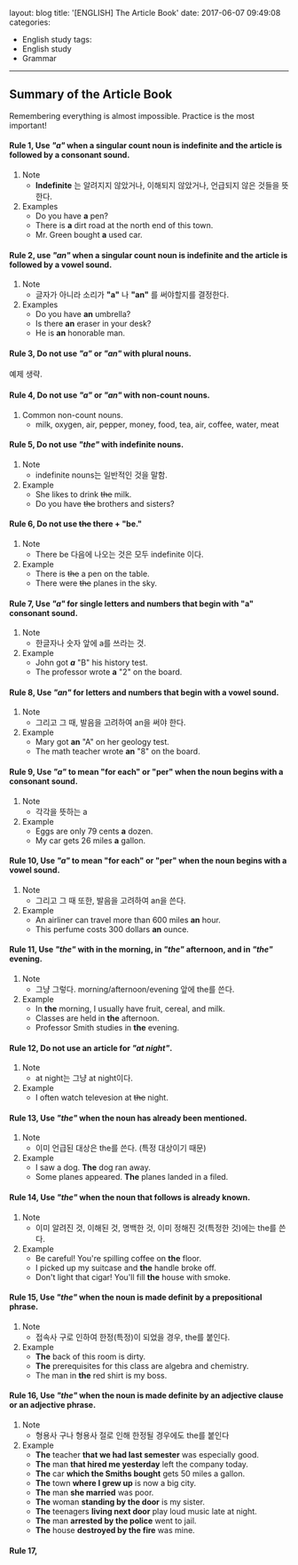 layout: blog
title: '[ENGLISH] The Article Book'
date: 2017-06-07 09:49:08
categories: 
- English study
tags:
- English study
- Grammar
---

## Summary of the Article Book

Remembering everything is almost impossible. Practice is the most important!

#### Rule 1, Use ***"a"*** when a singular count noun is indefinite and the article is followed by a consonant sound.

1. Note
    - **Indefinite** 는 알려지지 않았거나, 이해되지 않았거나, 언급되지 않은 것들을 뜻한다. 
2. Examples
    - Do you have **a** pen?
    - There is **a** dirt road at the north end of this town.
    - Mr. Green bought **a** used car.


#### Rule 2, use ***"an"*** when a singular count noun is indefinite and the article is followed by a vowel sound.
1. Note
    - 글자가 아니라 소리가 **"a"** 나 **"an"** 를 써야할지를 결정한다.
2. Examples
    - Do you have **an** umbrella?
    - Is there **an** eraser in your desk?
    - He is **an** honorable man.

#### Rule 3, Do not use ***"a"*** or ***"an"*** with plural nouns.
예제 생략.

#### Rule 4, Do not use ***"a"*** or ***"an"*** with non-count nouns.
1. Common non-count nouns.
    - milk, oxygen, air, pepper, money, food, tea, air, coffee, water, meat
    
#### Rule 5, Do not use ***"the"*** with indefinite nouns.
1. Note
    - indefinite nouns는 일반적인 것을 말함.
2. Example
    - She likes to drink ~~the~~ milk.
    - Do you have ~~the~~ brothers and sisters?

#### Rule 6, Do not use ~~the~~ there + "be."
1. Note
    - There be 다음에 나오는 것은 모두 indefinite 이다.
2. Example
    - There is ~~the~~ a pen on the table.
    - There were ~~the~~ planes in the sky.

#### Rule 7, Use ***"a"*** for single letters and numbers that begin with **"a"** consonant sound.

1. Note 
    - 한글자나 숫자 앞에 a를 쓰라는 것.
2. Example
    - John got ***a*** "B" his history test.
    - The professor wrote **a** "2" on the board.
    
#### Rule 8, Use ***"an"*** for letters and numbers that begin with a vowel sound.

1. Note
    - 그리고 그 때, 발음을 고려하여 an을 써야 한다.
2. Example
    - Mary got **an** "A" on her geology test.
    - The math teacher wrote **an** "8" on the board.
        
#### Rule 9, Use ***"a"*** to mean "for each" or "per" when the noun begins with a consonant sound.

1. Note 
    - 각각을 뜻하는 a
2. Example
    - Eggs are only 79 cents **a** dozen.
    - My car gets 26 miles **a** gallon.

#### Rule 10, Use ***"a"*** to mean "for each" or "per" when the noun begins with a vowel sound.

1. Note
    - 그리고 그 때 또한, 발음을 고려하여 an을 쓴다.
2. Example
    - An airliner can travel more than 600 miles **an** hour.
    - This perfume costs 300 dollars **an** ounce.
    
#### Rule 11, Use ***"the"*** with in the morning, in ***"the"*** afternoon, and in ***"the"*** evening.

1. Note
    - 그냥 그렇다. morning/afternoon/evening 앞에 the를 쓴다.
2. Example
    - In **the** morning, I usually have fruit, cereal, and milk.
    - Classes are held in **the** afternoon.
    - Professor Smith studies in **the** evening.
    
#### Rule 12, Do not use an article for ***"at night"***.
1. Note
    - at night는 그냥 at night이다.
2. Example
    - I often watch televesion at ~~the~~ night.
    
    
#### Rule 13, Use ***"the"*** when the noun has already been mentioned.
1. Note
    - 이미 언급된 대상은 the를 쓴다. (특정 대상이기 때문)
2. Example
    - I saw a dog. **The** dog ran away.
    - Some planes appeared. **The** planes landed in a filed.
    
#### Rule 14, Use ***"the"*** when the noun that follows is already known.
1. Note
    - 이미 알려진 것, 이해된 것, 명백한 것, 이미 정해진 것(특정한 것)에는 the를 쓴다.
2. Example
    - Be careful! You're spilling coffee on **the** floor.
    - I picked up my suitcase and **the** handle broke off.
    - Don't light that cigar! You'll fill **the** house with smoke.
    
#### Rule 15, Use ***"the"*** when the noun is made definit by a prepositional phrase.
1. Note
    - 접속사 구로 인하여 한정(특정)이 되었을 경우, the를 붙인다.
2. Example
    - **The** back of this room is dirty.
    - **The** prerequisites for this class are algebra and chemistry.
    - The man in **the** red shirt is my boss.

#### Rule 16, Use ***"the"*** when the noun is made definite by an adjective clause or an adjective phrase.
1. Note
    - 형용사 구나 형용사 절로 인해 한정될 경우에도 the를 붙인다
2. Example
    - **The** teacher **that we had last semester** was especially good.
    - **The** man **that hired me yesterday** left the company today.
    - **The** car **which the Smiths bought** gets 50 miles a gallon.
    - **The** town **where I grew up** is now a big city.
    - **The** man **she married** was poor.
    - **The** woman **standing by the door** is my sister.
    - **The** teenagers **living next door** play loud music late at night.
    - **The** man **arrested by the police** went to jail.
    - **The** house **destroyed by the fire** was mine.
    
#### Rule 17, 